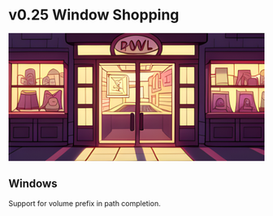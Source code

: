 # v0.25 Window Shopping

![](./v0.25/banner.png)

## Windows

Support for volume prefix in path completion.